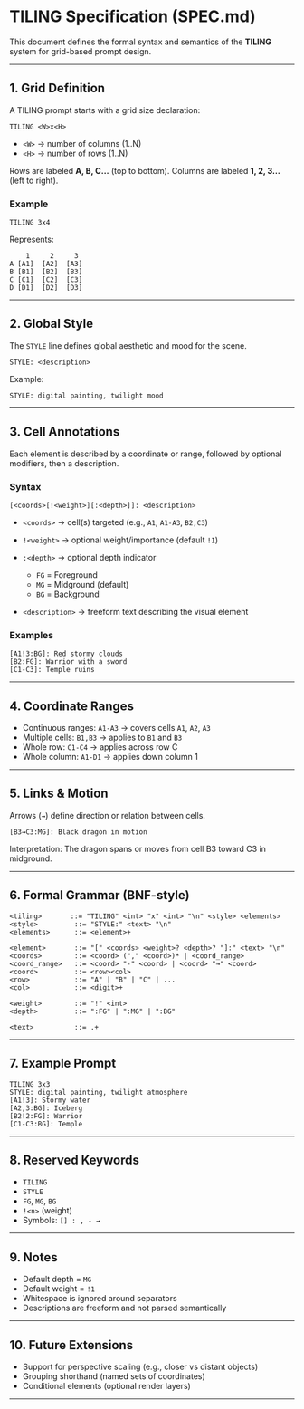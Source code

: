 # TILING Specification (SPEC.md)

This document defines the formal syntax and semantics of the **TILING** system for grid-based prompt design.

---

## 1. Grid Definition

A TILING prompt starts with a grid size declaration:

```
TILING <W>x<H>
```

* `<W>` → number of columns (1..N)
* `<H>` → number of rows (1..N)

Rows are labeled **A, B, C…** (top to bottom).
Columns are labeled **1, 2, 3…** (left to right).

### Example

```
TILING 3x4
```

Represents:

```
    1     2     3
A [A1]  [A2]  [A3]
B [B1]  [B2]  [B3]
C [C1]  [C2]  [C3]
D [D1]  [D2]  [D3]
```

---

## 2. Global Style

The `STYLE` line defines global aesthetic and mood for the scene.

```
STYLE: <description>
```

Example:

```
STYLE: digital painting, twilight mood
```

---

## 3. Cell Annotations

Each element is described by a coordinate or range, followed by optional modifiers, then a description.

### Syntax

```
[<coords>[!<weight>][:<depth>]]: <description>
```

* `<coords>` → cell(s) targeted (e.g., `A1`, `A1-A3`, `B2,C3`)
* `!<weight>` → optional weight/importance (default `!1`)
* `:<depth>` → optional depth indicator

  * `FG` = Foreground
  * `MG` = Midground (default)
  * `BG` = Background
* `<description>` → freeform text describing the visual element

### Examples

```
[A1!3:BG]: Red stormy clouds
[B2:FG]: Warrior with a sword
[C1-C3]: Temple ruins
```

---

## 4. Coordinate Ranges

* Continuous ranges: `A1-A3` → covers cells `A1`, `A2`, `A3`
* Multiple cells: `B1,B3` → applies to `B1` and `B3`
* Whole row: `C1-C4` → applies across row C
* Whole column: `A1-D1` → applies down column 1

---

## 5. Links & Motion

Arrows (`→`) define direction or relation between cells.

```
[B3→C3:MG]: Black dragon in motion
```

Interpretation: The dragon spans or moves from cell B3 toward C3 in midground.

---

## 6. Formal Grammar (BNF-style)

```
<tiling>       ::= "TILING" <int> "x" <int> "\n" <style> <elements>
<style>         ::= "STYLE:" <text> "\n"
<elements>      ::= <element>+

<element>       ::= "[" <coords> <weight>? <depth>? "]:" <text> "\n"
<coords>        ::= <coord> ("," <coord>)* | <coord_range>
<coord_range>   ::= <coord> "-" <coord> | <coord> "→" <coord>
<coord>         ::= <row><col>
<row>           ::= "A" | "B" | "C" | ...
<col>           ::= <digit>+

<weight>        ::= "!" <int>
<depth>         ::= ":FG" | ":MG" | ":BG"

<text>          ::= .+
```

---

## 7. Example Prompt

```
TILING 3x3
STYLE: digital painting, twilight atmosphere
[A1!3]: Stormy water
[A2,3:BG]: Iceberg
[B2!2:FG]: Warrior
[C1-C3:BG]: Temple
```

---

## 8. Reserved Keywords

* `TILING`
* `STYLE`
* `FG`, `MG`, `BG`
* `!<n>` (weight)
* Symbols: `[] : , - →`

---

## 9. Notes

* Default depth = `MG`
* Default weight = `!1`
* Whitespace is ignored around separators
* Descriptions are freeform and not parsed semantically

---

## 10. Future Extensions

* Support for perspective scaling (e.g., closer vs distant objects)
* Grouping shorthand (named sets of coordinates)
* Conditional elements (optional render layers)

---
